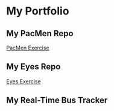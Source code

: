 # My Portfolio
## My PacMen Repo
<a href="http://yvettepw.github.io/PacMen">PacMen Exercise</a>
## My Eyes Repo
<a href="http://yvettepw.github.io/Eyes">Eyes Exercise</a>
## My Real-Time Bus Tracker
